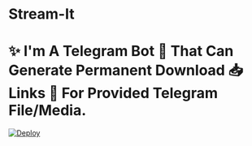 # Stream-It
<h1> ✨ I'm A Telegram Bot 🤖 That Can Generate Permanent Download 📥 Links 📎 For Provided Telegram File/Media.</h1>

[![Deploy](https://www.herokucdn.com/deploy/button.svg)](https://heroku.com/deploy?template=https://github.com/Flux-Inc/Stream-It/)
